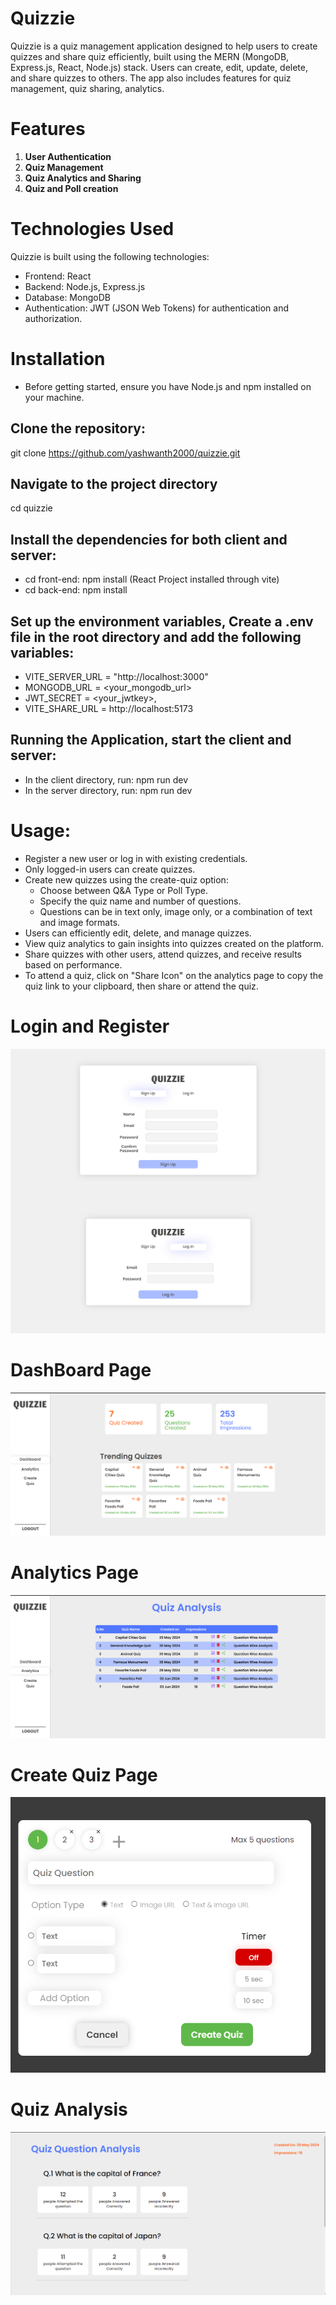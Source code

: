 # Quizzie

Quizzie is a quiz management application designed to help users to create quizzes and share quiz efficiently, built using the MERN (MongoDB, Express.js, React, Node.js) stack. 
Users can create, edit, update, delete, and share quizzes to others. The app also includes features for quiz management, quiz sharing, analytics.

# Features
1. **User Authentication**
2. **Quiz Management**
3. **Quiz Analytics and Sharing**
4. **Quiz and Poll creation**

# Technologies Used
Quizzie is built using the following technologies:

- Frontend: React
- Backend: Node.js, Express.js
- Database: MongoDB
- Authentication: JWT (JSON Web Tokens) for authentication and authorization.


# Installation
- Before getting started, ensure you have Node.js and npm installed on your machine.
## Clone the repository:
git clone https://github.com/yashwanth2000/quizzie.git
## Navigate to the project directory
cd quizzie

## Install the dependencies for both client and server:
- cd front-end: npm install (React Project installed through vite)
- cd back-end: npm install

## Set up the environment variables, Create a .env file in the root directory and add the following variables:
- VITE_SERVER_URL = "http://localhost:3000"
- MONGODB_URL = <your_mongodb_url>
- JWT_SECRET = <your_jwtkey>,
- VITE_SHARE_URL = http://localhost:5173

## Running the Application, start the client and server:
- In the client directory, run: npm run dev
- In the server directory, run: npm run dev


# Usage:
- Register a new user or log in with existing credentials.
- Only logged-in users can create quizzes.
- Create new quizzes using the create-quiz option:
   - Choose between Q&A Type or Poll Type.
   - Specify the quiz name and number of questions.
   - Questions can be in text only, image only, or a combination of text and image formats.
- Users can efficiently edit, delete, and manage quizzes.
- View quiz analytics to gain insights into quizzes created on the platform.
- Share quizzes with other users, attend quizzes, and receive results based on performance.
- To attend a quiz, click on "Share Icon" on the analytics page to copy the quiz link to your clipboard, then share or attend the quiz.

# Login and Register
![Login and Register](img/auth.jpg)

# DashBoard Page
![DashBoard](img/dashboard.png)

# Analytics Page
![Analytics](img/analytics.png)

# Create Quiz Page
![Create Quiz](img/quiz-creation.png)

# Quiz Analysis
![Quiz Analysis](img/quiz-question-analytics.png)


